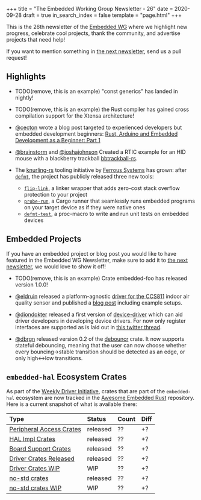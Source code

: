 +++
title = "The Embedded Working Group Newsletter - 26"
date = 2020-09-28
draft = true
in_search_index = false
template = "page.html"
+++

<!-- TODO before release set `draft` to `false` and `in_search_index` to `true` -->

This is the 26th newsletter of the [Embedded WG] where we highlight new progress, celebrate cool projects, thank the community, and advertise projects that need help!

[Embedded WG]: https://github.com/rust-embedded/wg

<!-- TODO uncomment -->

<!-- Discuss on [#rust-embedded:matrix.org], [users.rust-lang.org], [on twitter], or [on reddit]! -->

<!-- [#rust-embedded:matrix.org]: https://matrix.to/#/#rust-embedded:matrix.org -->
<!-- [users.rust-lang.org]: https://example.org/#TODO -->
<!-- [on twitter]: https://example.org/#TODO -->
<!-- [on reddit]: https://example.org/#TODO -->

<!-- more -->

If you want to mention something in [the next newsletter], send us a pull request!

<!-- TODO before release add the next template! -->

[the next newsletter]: https://github.com/rust-embedded/blog/edit/master/content/${TODO}.md

## Highlights

<!--
TODO Add news related to embedded Rust that are not about new crates releases here. Things that go here include:

    * Blog Posts
    * Proof of concepts
    * Product releases
    * Upstream changes/releases
-->

- TODO(remove, this is an example) "const generics" has landed in nightly!

- TODO(remove, this is an example) the Rust compiler has gained cross compilation support for the Xtensa architecture!

- [@cecton] wrote a blog post targeted to experienced developers but embedded development beginners: [Rust, Arduino and Embedded Development as a Beginner: Part 1]

- [@brainstorm] and [@joshajohnson] Created a RTIC example for an HID mouse with a blackberry trackball [bbtrackball-rs].

- The [knurling-rs] tooling initiative by [Ferrous Systems] has grown: after [`defmt`], the project has publicly released three new tools:
    * [`flip-link`], a linker wrapper that adds zero-cost stack overflow protection to your project
    * [`probe-run`], a Cargo runner that seamlessly runs embedded programs on your target device as if they were native ones
    * [`defmt-test`], a proc-macro to write and run unit tests on embedded devices

## Embedded Projects

<!--
TODO Add news about embedded projects here. Things that
go here include:

    * New crates
    * New releases of existing crates
    * Embedded Application releases
-->

If you have an embedded project or blog post you would like to have featured in the Embedded WG Newsletter, make sure to add it to [the next newsletter], we would love to show it off!

- TODO(remove, this is an example) Crate embedded-foo has released version 1.0.0!

- [@eldruin] released a platform-agnostic [driver for the CCS811][ccs811-driver] indoor air quality sensor and published a [blog post][ccs811-blog-post] including example setups.
- [@diondokter] released a first version of [device-driver] which can aid driver developers in developing device drivers. For now only register interfaces are supported as is laid out in [this twitter thread][device-driver-thread].
- [@dbrgn] released version 0.2 of the [debouncr] crate. It now supports stateful debouncing, meaning that the user can now choose whether every bouncing→stable transition should be detected as an edge, or only high↔︎low transitions.


<!-- LINK SECTION FOR HIGHLIGHTS AND EMBEDDED PROJECTS -->

<!--
TODO: Put all markdown links here for User names. Prefer
Github usernames, twitter handles, or blog URLs. If you
are submitting for yourself, please choose whatever link
you would like for yourself.
-->
[someusername]: https://github.com/...
[@sometwittername]: https://twitter.com/...
[@cecton]: https://twitter.com/CecileTonglet
[@brainstorm]: https://twitter.com/braincode
[@joshajohnson]: https://twitter.com/_joshajohnson
[Rust, Arduino and Embedded Development as a Beginner: Part 1]: https://blog.cecton.com/posts/rust-and-arduino-part1/
[bbtrackball-rs]: https://github.com/brainstorm/bbtrackball-rs

[Ferrous Systems]: https://ferrous-systems.com
[knurling-rs]: https://github.com/knurling-rs/meta
[`defmt`]: https://ferrous-systems.com/blog/defmt/
[`flip-link`]: https://github.com/knurling-rs/flip-link
[`probe-run`]: https://github.com/knurling-rs/probe-run
[`defmt-test`]: https://github.com/knurling-rs/defmt-test

[@eldruin]: https://github.com/eldruin
[ccs811-driver]: https://crates.io/crates/embedded-ccs811
[ccs811-blog-post]: https://blog.eldruin.com/ccs811-indoor-air-quality-sensor-driver-in-rust/

[@diondokter]: https://github.com/diondokter
[device-driver]: https://crates.io/crates/device-driver
[device-driver-thread]: https://twitter.com/Geoxion/status/1303849776665026561

[@dbrgn]: https://twitter.com/dbrgn/

<!--
TODO: Put all links for content here.
-->
[embedded-foo 1.0.0 released]: https://example.com/blog/...
[debouncr]: https://docs.rs/debouncr/

## `embedded-hal` Ecosystem Crates

As part of the [Weekly Driver Initiative], crates that are part of the `embedded-hal` ecosystem are now tracked in the [Awesome Embedded Rust] repository. Here is a current snapshot of what is available there:

<!-- TODO fill in the numbers before release -->

| Type                       | Status    | Count | Diff |
| :---                       | :-----    | :---- | :--- |
| [Peripheral Access Crates] | released  | ??    | +?   |
| [HAL Impl Crates]          | released  | ??    | +?   |
| [Board Support Crates]     | released  | ??    | +?   |
| [Driver Crates Released]   | released  | ??    | +?   |
| [Driver Crates WIP]        | WIP       | ??    | +?   |
| [no-std crates]            | released  | ??    | +?   |
| [no-std crates WIP]        | WIP       | ??    | +?   |

[Awesome Embedded Rust]: https://github.com/rust-embedded/awesome-embedded-rust
[Weekly Driver Initiative]: https://github.com/rust-embedded/wg/issues/39
[Peripheral Access Crates]: https://github.com/rust-embedded/awesome-embedded-rust#peripheral-access-crates
[HAL Impl Crates]: https://github.com/rust-embedded/awesome-embedded-rust#hal-implementation-crates
[Board Support Crates]: https://github.com/rust-embedded/awesome-embedded-rust#board-support-crates
[Driver Crates Released]: https://github.com/rust-embedded/awesome-embedded-rust#driver-crates
[Driver Crates WIP]: https://github.com/rust-embedded/awesome-embedded-rust#wip
[no-std crates]: https://github.com/rust-embedded/awesome-embedded-rust#no-std-crates
[no-std crates WIP]: https://github.com/rust-embedded/awesome-embedded-rust#wip-1
